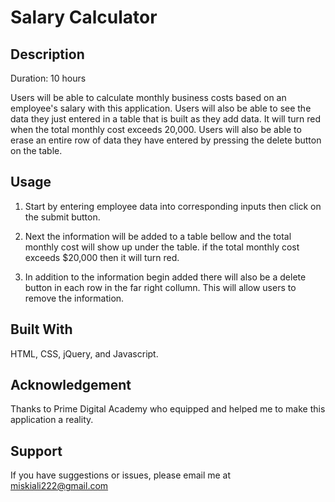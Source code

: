 # Salary Calculator

## Description

Duration: 10 hours

Users will be able to calculate monthly business costs based on an employee's salary with this application. Users will also be able to see the data they just entered in a table that is built as they add data. It will turn red when the total monthly cost exceeds 20,000. Users will also be able to erase an entire row of data they have entered by pressing the delete button on the table.

## Usage

1. Start by entering employee data into corresponding inputs then click on the submit button.
2. Next the information will be added to a table bellow and the total monthly cost will show up under the table. if the total monthly cost exceeds $20,000 then it will turn red.

3. In addition to the information begin added there will also be a delete button in each row in the far right collumn. This will allow users to remove the information.

## Built With

HTML, CSS, jQuery, and Javascript.

## Acknowledgement

Thanks to Prime Digital Academy who equipped and helped me to make this application a reality. 

## Support
If you have suggestions or issues, please email me at miskiali222@gmail.com
